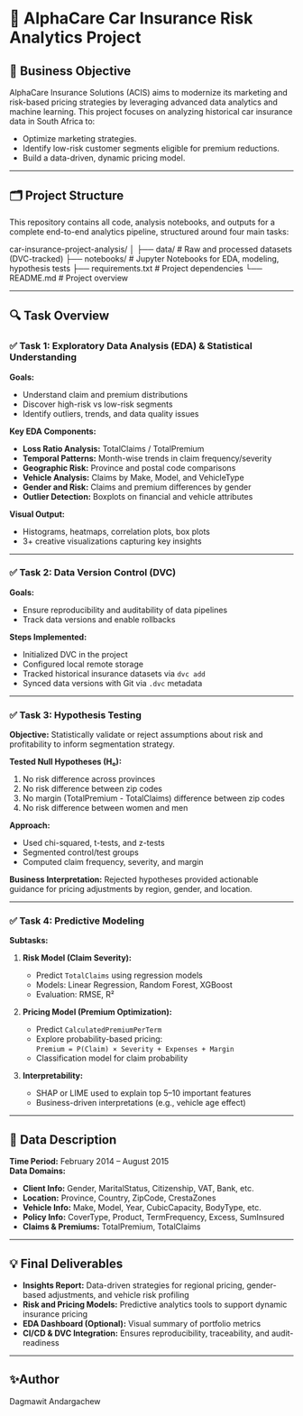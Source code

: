 # 🚗 AlphaCare Car Insurance Risk Analytics Project

## 🧠 Business Objective

AlphaCare Insurance Solutions (ACIS) aims to modernize its marketing and risk-based pricing strategies by leveraging advanced data analytics and machine learning. This project focuses on analyzing historical car insurance data in South Africa to:

- Optimize marketing strategies.
- Identify low-risk customer segments eligible for premium reductions.
- Build a data-driven, dynamic pricing model.

---

## 🗂️ Project Structure

This repository contains all code, analysis notebooks, and outputs for a complete end-to-end analytics pipeline, structured around four main tasks:

car-insurance-project-analysis/
│
├── data/ # Raw and processed datasets (DVC-tracked)
├── notebooks/ # Jupyter Notebooks for EDA, modeling, hypothesis tests
├── requirements.txt # Project dependencies
└── README.md # Project overview


---

## 🔍 Task Overview

### ✅ Task 1: Exploratory Data Analysis (EDA) & Statistical Understanding

**Goals:**
- Understand claim and premium distributions
- Discover high-risk vs low-risk segments
- Identify outliers, trends, and data quality issues

**Key EDA Components:**
- **Loss Ratio Analysis:** TotalClaims / TotalPremium
- **Temporal Patterns:** Month-wise trends in claim frequency/severity
- **Geographic Risk:** Province and postal code comparisons
- **Vehicle Analysis:** Claims by Make, Model, and VehicleType
- **Gender and Risk:** Claims and premium differences by gender
- **Outlier Detection:** Boxplots on financial and vehicle attributes

**Visual Output:**
- Histograms, heatmaps, correlation plots, box plots
- 3+ creative visualizations capturing key insights

---

### ✅ Task 2: Data Version Control (DVC)

**Goals:**
- Ensure reproducibility and auditability of data pipelines
- Track data versions and enable rollbacks

**Steps Implemented:**
- Initialized DVC in the project
- Configured local remote storage
- Tracked historical insurance datasets via `dvc add`
- Synced data versions with Git via `.dvc` metadata

---

### ✅ Task 3: Hypothesis Testing

**Objective:** Statistically validate or reject assumptions about risk and profitability to inform segmentation strategy.

**Tested Null Hypotheses (H₀):**
1. No risk difference across provinces  
2. No risk difference between zip codes  
3. No margin (TotalPremium - TotalClaims) difference between zip codes  
4. No risk difference between women and men  

**Approach:**
- Used chi-squared, t-tests, and z-tests
- Segmented control/test groups
- Computed claim frequency, severity, and margin

**Business Interpretation:** 
Rejected hypotheses provided actionable guidance for pricing adjustments by region, gender, and location.

---

### ✅ Task 4: Predictive Modeling

**Subtasks:**
1. **Risk Model (Claim Severity):**
   - Predict `TotalClaims` using regression models
   - Models: Linear Regression, Random Forest, XGBoost
   - Evaluation: RMSE, R²

2. **Pricing Model (Premium Optimization):**
   - Predict `CalculatedPremiumPerTerm`
   - Explore probability-based pricing:  
     `Premium = P(Claim) × Severity + Expenses + Margin`
   - Classification model for claim probability

3. **Interpretability:**
   - SHAP or LIME used to explain top 5–10 important features
   - Business-driven interpretations (e.g., vehicle age effect)

---

## 🧾 Data Description

**Time Period:** February 2014 – August 2015  
**Data Domains:**

- **Client Info:** Gender, MaritalStatus, Citizenship, VAT, Bank, etc.  
- **Location:** Province, Country, ZipCode, CrestaZones  
- **Vehicle Info:** Make, Model, Year, CubicCapacity, BodyType, etc.  
- **Policy Info:** CoverType, Product, TermFrequency, Excess, SumInsured  
- **Claims & Premiums:** TotalPremium, TotalClaims

---

## 💡 Final Deliverables

- **Insights Report:** Data-driven strategies for regional pricing, gender-based adjustments, and vehicle risk profiling
- **Risk and Pricing Models:** Predictive analytics tools to support dynamic insurance pricing
- **EDA Dashboard (Optional):** Visual summary of portfolio metrics
- **CI/CD & DVC Integration:** Ensures reproducibility, traceability, and audit-readiness

---

## ✨Author

Dagmawit Andargachew
